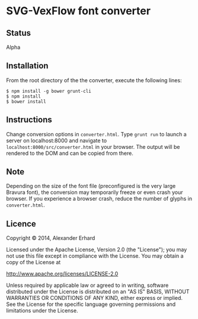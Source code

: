 # SVG-VexFlow font converter

## Status

Alpha

## Installation

From the root directory of the the converter, execute the following lines:

```
$ npm install -g bower grunt-cli
$ npm install
$ bower install
```
 
## Instructions

Change conversion options in `converter.html`. Type `grunt run` to launch a server on localhost:8000 and navigate to `localhost:8000/src/converter.html` in your browser. The output will be rendered to the DOM and can be copied from there.

## Note

Depending on the size of the font file (preconfigured is the very large Bravura font), the conversion may temporarily freeze or even crash your browser. If you experience a browser crash, reduce the number of glyphs in `converter.html`. 

## Licence

Copyright © 2014, Alexander Erhard

Licensed under the Apache License, Version 2.0 (the "License"); you
may not use this file except in compliance with the License.  You may
obtain a copy of the License at

   http://www.apache.org/licenses/LICENSE-2.0

Unless required by applicable law or agreed to in writing, software
distributed under the License is distributed on an "AS IS" BASIS,
WITHOUT WARRANTIES OR CONDITIONS OF ANY KIND, either express or
implied.  See the License for the specific language governing
permissions and limitations under the License.
